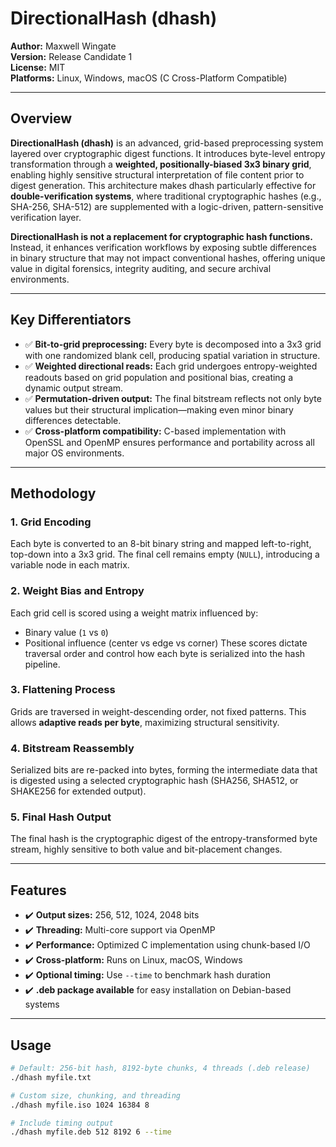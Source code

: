 # DirectionalHash (dhash)
**Author:** Maxwell Wingate  
**Version:** Release Candidate 1  
**License:** MIT  
**Platforms:** Linux, Windows, macOS (C Cross-Platform Compatible)

---

## Overview

**DirectionalHash (dhash)** is an advanced, grid-based preprocessing system layered over cryptographic digest functions. It introduces byte-level entropy transformation through a **weighted, positionally-biased 3x3 binary grid**, enabling highly sensitive structural interpretation of file content prior to digest generation. This architecture makes dhash particularly effective for **double-verification systems**, where traditional cryptographic hashes (e.g., SHA-256, SHA-512) are supplemented with a logic-driven, pattern-sensitive verification layer.

**DirectionalHash is not a replacement for cryptographic hash functions.** Instead, it enhances verification workflows by exposing subtle differences in binary structure that may not impact conventional hashes, offering unique value in digital forensics, integrity auditing, and secure archival environments.

---

## Key Differentiators

- ✅ **Bit-to-grid preprocessing:** Every byte is decomposed into a 3x3 grid with one randomized blank cell, producing spatial variation in structure.
- ✅ **Weighted directional reads:** Each grid undergoes entropy-weighted readouts based on grid population and positional bias, creating a dynamic output stream.
- ✅ **Permutation-driven output:** The final bitstream reflects not only byte values but their structural implication—making even minor binary differences detectable.
- ✅ **Cross-platform compatibility:** C-based implementation with OpenSSL and OpenMP ensures performance and portability across all major OS environments.

---

## Methodology

### 1. **Grid Encoding**
Each byte is converted to an 8-bit binary string and mapped left-to-right, top-down into a 3x3 grid. The final cell remains empty (`NULL`), introducing a variable node in each matrix.

### 2. **Weight Bias and Entropy**
Each grid cell is scored using a weight matrix influenced by:
- Binary value (`1` vs `0`)
- Positional influence (center vs edge vs corner)
These scores dictate traversal order and control how each byte is serialized into the hash pipeline.

### 3. **Flattening Process**
Grids are traversed in weight-descending order, not fixed patterns. This allows **adaptive reads per byte**, maximizing structural sensitivity.

### 4. **Bitstream Reassembly**
Serialized bits are re-packed into bytes, forming the intermediate data that is digested using a selected cryptographic hash (SHA256, SHA512, or SHAKE256 for extended output).

### 5. **Final Hash Output**
The final hash is the cryptographic digest of the entropy-transformed byte stream, highly sensitive to both value and bit-placement changes.

---

## Features

- ✔️ **Output sizes:** 256, 512, 1024, 2048 bits
- ✔️ **Threading:** Multi-core support via OpenMP
- ✔️ **Performance:** Optimized C implementation using chunk-based I/O
- ✔️ **Cross-platform:** Runs on Linux, macOS, Windows
- ✔️ **Optional timing:** Use `--time` to benchmark hash duration
- ✔️ **.deb package available** for easy installation on Debian-based systems

---

## Usage

```bash
# Default: 256-bit hash, 8192-byte chunks, 4 threads (.deb release)
./dhash myfile.txt

# Custom size, chunking, and threading
./dhash myfile.iso 1024 16384 8

# Include timing output
./dhash myfile.deb 512 8192 6 --time
